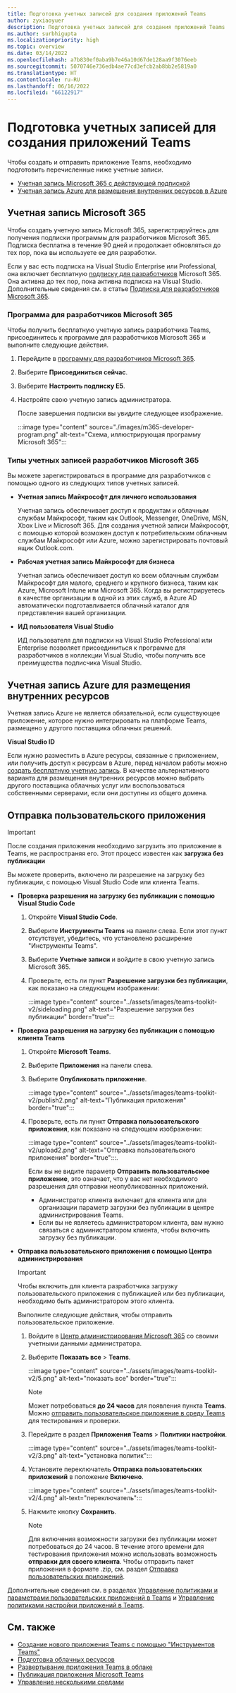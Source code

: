 ```yaml
---
title: Подготовка учетных записей для создания приложений Teams
author: zyxiaoyuer
description: Подготовка учетных записей для создания приложений Teams
ms.author: surbhigupta
ms.localizationpriority: high
ms.topic: overview
ms.date: 03/14/2022
ms.openlocfilehash: a7b830ef0aba9b7e46a10d67de128aa9f3076eeb
ms.sourcegitcommit: 5070746e736edb4ae77cd3efcb2ab8bb2e5819a0
ms.translationtype: HT
ms.contentlocale: ru-RU
ms.lasthandoff: 06/16/2022
ms.locfileid: "66122917"
---
```

# <a name="prepare-accounts-to-build-teams-apps"></a>Подготовка учетных записей для создания приложений Teams

Чтобы создать и отправить приложение Teams, необходимо подготовить перечисленные ниже учетные записи.

* [Учетная запись Microsoft 365 с действующей подпиской](accounts.md#microsoft-365-account)
* [Учетная запись Azure для размещения внутренних ресурсов в Azure](accounts.md#azure-account-to-host-backend-resources)

## <a name="microsoft-365-account"></a>Учетная запись Microsoft 365

Чтобы создать учетную запись Microsoft 365, зарегистрируйтесь для получения подписки программы для разработчиков Microsoft 365. Подписка бесплатна в течение 90 дней и продолжает обновляться до тех пор, пока вы используете ее для разработки.

Если у вас есть подписка на Visual Studio Enterprise или Professional, она включает бесплатную [подписку для разработчиков](https://aka.ms/MyVisualStudioBenefits) Microsoft 365. Она активна до тех пор, пока активна подписка на Visual Studio. Дополнительные сведения см. в статье [Подписка для разработчиков Microsoft 365](https://developer.microsoft.com/microsoft-365/dev-program).

### <a name="microsoft-365-developer-program"></a>Программа для разработчиков Microsoft 365

Чтобы получить бесплатную учетную запись разработчика Teams, присоединитесь к программе для разработчиков Microsoft 365 и выполните следующие действия.

1. Перейдите в [программу для разработчиков Microsoft 365](https://developer.microsoft.com/microsoft-365/dev-program).
2. Выберите **Присоединиться сейчас**.
3. Выберите **Настроить подписку E5**.
4. Настройте свою учетную запись администратора.

   После завершения подписки вы увидите следующее изображение.

    :::image type="content" source="./images/m365-developer-program.png" alt-text="Схема, иллюстрирующая программу Microsoft 365":::

### <a name="microsoft-365-developer-account-types"></a>Типы учетных записей разработчиков Microsoft 365

Вы можете зарегистрироваться в программе для разработчиков с помощью одного из следующих типов учетных записей.

* **Учетная запись Майкрософт для личного использования**

    Учетная запись обеспечивает доступ к продуктам и облачным службам Майкрософт, таким как Outlook, Messenger, OneDrive, MSN, Xbox Live и Microsoft 365. Для создания учетной записи Майкрософт, с помощью которой возможен доступ к потребительским облачным службам Майкрософт или Azure, можно зарегистрировать почтовый ящик Outlook.com.

* **Рабочая учетная запись Майкрософт для бизнеса**

     Учетная запись обеспечивает доступ ко всем облачным службам Майкрософт для малого, среднего и крупного бизнеса, таким как Azure, Microsoft Intune или Microsoft 365. Когда вы регистрируетесь в качестве организации в одной из этих служб, в Azure AD автоматически подготавливается облачный каталог для представления вашей организации.

* **ИД пользователя Visual Studio**

    ИД пользователя для подписки на Visual Studio Professional или Enterprise позволяет присоединиться к программе для разработчиков в коллекции Visual Studio, чтобы получить все преимущества подписчика Visual Studio.

## <a name="azure-account-to-host-backend-resources"></a>Учетная запись Azure для размещения внутренних ресурсов

Учетная запись Azure не является обязательной, если существующее приложение, которое нужно интегрировать на платформе Teams, размещено у другого поставщика облачных решений.

**Visual Studio ID**

Если нужно разместить в Azure ресурсы, связанные с приложением, или получить доступ к ресурсам в Azure, перед началом работы можно [создать бесплатную учетную запись](https://azure.microsoft.com/free/). В качестве альтернативного варианта для размещения внутренних ресурсов можно выбрать другого поставщика облачных услуг или воспользоваться собственными серверами, если они доступны из общего домена.

## <a name="upload-custom-app"></a>Отправка пользовательского приложения

> [!IMPORTANT]
> После создания приложения необходимо загрузить это приложение в Teams, не распространяя его. Этот процесс известен как **загрузка без публикации**

   Вы можете проверить, включено ли разрешение на загрузку без публикации, с помощью Visual Studio Code или клиента Teams.

* **Проверка разрешения на загрузку без публикации с помощью Visual Studio Code**

    1. Откройте **Visual Studio Code**.
    2. Выберите **Инструменты Teams** на панели слева. Если этот пункт отсутствует, убедитесь, что установлено расширение "Инструменты Teams".
    3. Выберите **Учетные записи** и войдите в свою учетную запись Microsoft 365.
    4. Проверьте, есть ли пункт **Разрешение загрузки без публикации**, как показано на следующем изображении:

       :::image type="content" source="../assets/images/teams-toolkit-v2/sideloading.png" alt-text="Разрешение загрузки без публикации" border="true":::

* **Проверка разрешения на загрузку без публикации с помощью клиента Teams**

    1. Откройте **Microsoft Teams**.
    2. Выберите **Приложения** на панели слева.
    3. Выберите **Опубликовать приложение**.

       :::image type="content" source="../assets/images/teams-toolkit-v2/publish2.png" alt-text="Публикация приложения" border="true":::

    4. Проверьте, есть ли пункт **Отправка пользовательского приложения**, как показано на следующем изображении:

       :::image type="content" source="../assets/images/teams-toolkit-v2/upload2.png" alt-text="Отправка пользовательского приложения" border="true":::.

        Если вы не видите параметр **Отправить пользовательское приложение**, это означает, что у вас нет необходимого разрешения для отправки неопубликованных приложений.

        * Администратор клиента включает для клиента или для организации параметр загрузки без публикации в центре администрирования Teams.
        * Если вы не являетесь администратором клиента, вам нужно связаться с администратором клиента, чтобы включить загрузку без публикации.

* **Отправка пользовательского приложения с помощью Центра администрирования**

  > [!IMPORTANT]
  > Чтобы включить для клиента разработчика загрузку пользовательского приложения с публикацией или без публикации, необходимо быть администратором этого клиента.

  Выполните следующие действия, чтобы отправить пользовательское приложение.

  1. Войдите в [Центр администрирования Microsoft 365](https://admin.microsoft.com/Adminportal/Home?source=applauncher#/homepage#/) со своими учетными данными администратора.

  2. Выберите **Показать все** > **Teams**.

     :::image type="content" source="../assets/images/teams-toolkit-v2/5.png" alt-text="показать все" border="true":::

     > [!Note]
     > Может потребоваться **до 24 часов** для появления пункта **Teams**. Можно [отправить пользовательское приложение в среду Teams](/microsoftteams/upload-custom-apps) для тестирования и проверки.

  3. Перейдите в раздел **Приложения Teams** > **Политики настройки**.

     :::image type="content" source="../assets/images/teams-toolkit-v2/3.png" alt-text="установка политик":::

  4. Установите переключатель **Отправка пользовательских приложений** в положение **Включено**.

     :::image type="content" source="../assets/images/teams-toolkit-v2/4.png" alt-text="переключатель":::

  5. Нажмите кнопку **Сохранить**.

     > [!Note]
     > Для включения возможности загрузки без публикации может потребоваться до 24 часов. В течение этого времени для тестирования приложения можно использовать возможность **отправки для своего клиента**. Чтобы отправить пакет приложения в формате .zip, см. раздел [Отправка пользовательских приложений](/microsoftteams/teams-app-setup-policies).

Дополнительные сведения см. в разделах [Управление политиками и параметрами пользовательских приложений в Teams](/microsoftteams/teams-custom-app-policies-and-settings) и [Управление политиками настройки приложений в Teams](/microsoftteams/teams-app-setup-policies).

## <a name="see-also"></a>См. также

* [Создание нового приложения Teams с помощью "Инструментов Teams"](create-new-project.md)
* [Подготовка облачных ресурсов](provision.md)
* [Развертывание приложения Teams в облаке](deploy.md)
* [Публикация приложения Microsoft Teams](../concepts/deploy-and-publish/appsource/publish.md)
* [Управление несколькими средами](TeamsFx-multi-env.md)
